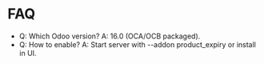 # FAQ

- Q: Which Odoo version? A: 16.0 (OCA/OCB packaged).
- Q: How to enable? A: Start server with --addon product_expiry or install in UI.
